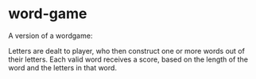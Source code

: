 # word-game
A version of a wordgame: 

Letters are dealt to player, who then construct one or more words out of their letters. 
Each valid word receives a score, based on the length of the word and the letters in that word.
